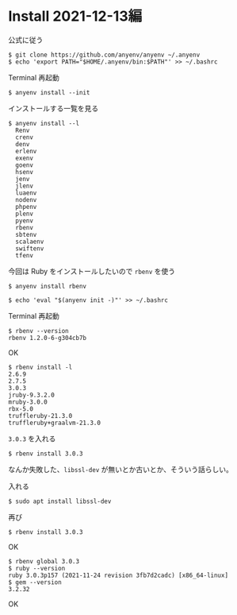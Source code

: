 Install 2021-12-13編
================================================================================

公式に従う

```console
$ git clone https://github.com/anyenv/anyenv ~/.anyenv
$ echo 'export PATH="$HOME/.anyenv/bin:$PATH"' >> ~/.bashrc
```

Terminal 再起動

```
$ anyenv install --init
```


インストールする一覧を見る

```
$ anyenv install --l
  Renv
  crenv
  denv
  erlenv
  exenv
  goenv
  hsenv
  jenv
  jlenv
  luaenv
  nodenv
  phpenv
  plenv
  pyenv
  rbenv
  sbtenv
  scalaenv
  swiftenv
  tfenv
```

今回は Ruby をインストールしたいので `rbenv` を使う

```console
$ anyenv install rbenv
```

```console
$ echo 'eval "$(anyenv init -)"' >> ~/.bashrc
```

Terminal 再起動

```console
$ rbenv --version
rbenv 1.2.0-6-g304cb7b
```

OK

```console
$ rbenv install -l
2.6.9
2.7.5
3.0.3
jruby-9.3.2.0
mruby-3.0.0
rbx-5.0
truffleruby-21.3.0
truffleruby+graalvm-21.3.0
```

`3.0.3` を入れる


```console
$ rbenv install 3.0.3
```

なんか失敗した、`libssl-dev` が無いとか古いとか、そういう話らしい。

入れる

```
$ sudo apt install libssl-dev
```

再び

```console
$ rbenv install 3.0.3
```


OK

```console
$ rbenv global 3.0.3
$ ruby --version
ruby 3.0.3p157 (2021-11-24 revision 3fb7d2cadc) [x86_64-linux]
$ gem --version
3.2.32
```

OK















